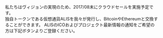 私たちはヴィジョンの実現のため、2017/08末にクラウドセールを実施予定です。  
独自トークンである仮想通貨ALISを我々が発行し、BitcoinやEthereumと交換することができます。
ALISのICOおよびプロジェクト最新情報の通知をご希望の方は下記ボタンよりご登録ください。
